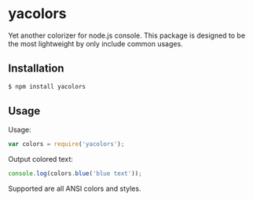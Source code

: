 # yacolors

Yet another colorizer for node.js console. This package is designed to be the most lightweight by only include common usages.

## Installation

```js
$ npm install yacolors
```

## Usage

Usage:

```js
var colors = require('yacolors');
```

Output colored text:

```js
console.log(colors.blue('blue text'));
```

Supported are all ANSI colors and styles.
